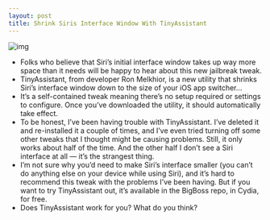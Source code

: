 ```yaml
---
layout: post
title: Shrink Siris Interface Window With TinyAssistant
---
```

![img](http://media.idownloadblog.com/wp-content/uploads/2012/02/tinyassistant.jpg)
* Folks who believe that Siri’s initial interface window takes up way more space than it needs will be happy to hear about this new jailbreak tweak.
* TinyAssistant, from developer Ron Melkhior, is a new utility that shrinks Siri’s interface window down to the size of your iOS app switcher…
* It’s a self-contained tweak meaning there’s no setup required or settings to configure. Once you’ve downloaded the utility, it should automatically take effect.
* To be honest, I’ve been having trouble with TinyAssistant. I’ve deleted it and re-installed it a couple of times, and I’ve even tried turning off some other tweaks that I thought might be causing problems. Still, it only works about half of the time. And the other half I don’t see a Siri interface at all — it’s the strangest thing.
* I’m not sure why you’d need to make Siri’s interface smaller (you can’t do anything else on your device while using Siri), and it’s hard to recommend this tweak with the problems I’ve been having. But if you want to try TinyAssistant out, it’s available in the BigBoss repo, in Cydia, for free.
* Does TinyAssistant work for you? What do you think?

